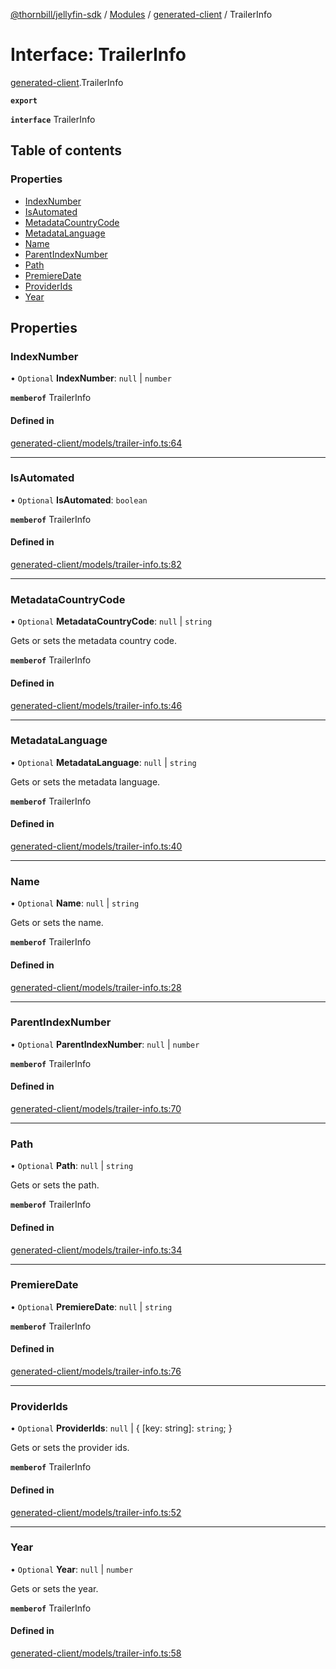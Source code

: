 [@thornbill/jellyfin-sdk](../README.md) / [Modules](../modules.md) / [generated-client](../modules/generated_client.md) / TrailerInfo

# Interface: TrailerInfo

[generated-client](../modules/generated_client.md).TrailerInfo

**`export`**

**`interface`** TrailerInfo

## Table of contents

### Properties

- [IndexNumber](generated_client.TrailerInfo.md#indexnumber)
- [IsAutomated](generated_client.TrailerInfo.md#isautomated)
- [MetadataCountryCode](generated_client.TrailerInfo.md#metadatacountrycode)
- [MetadataLanguage](generated_client.TrailerInfo.md#metadatalanguage)
- [Name](generated_client.TrailerInfo.md#name)
- [ParentIndexNumber](generated_client.TrailerInfo.md#parentindexnumber)
- [Path](generated_client.TrailerInfo.md#path)
- [PremiereDate](generated_client.TrailerInfo.md#premieredate)
- [ProviderIds](generated_client.TrailerInfo.md#providerids)
- [Year](generated_client.TrailerInfo.md#year)

## Properties

### IndexNumber

• `Optional` **IndexNumber**: ``null`` \| `number`

**`memberof`** TrailerInfo

#### Defined in

[generated-client/models/trailer-info.ts:64](https://github.com/thornbill/jellyfin-sdk-typescript/blob/c65c42e/src/generated-client/models/trailer-info.ts#L64)

___

### IsAutomated

• `Optional` **IsAutomated**: `boolean`

**`memberof`** TrailerInfo

#### Defined in

[generated-client/models/trailer-info.ts:82](https://github.com/thornbill/jellyfin-sdk-typescript/blob/c65c42e/src/generated-client/models/trailer-info.ts#L82)

___

### MetadataCountryCode

• `Optional` **MetadataCountryCode**: ``null`` \| `string`

Gets or sets the metadata country code.

**`memberof`** TrailerInfo

#### Defined in

[generated-client/models/trailer-info.ts:46](https://github.com/thornbill/jellyfin-sdk-typescript/blob/c65c42e/src/generated-client/models/trailer-info.ts#L46)

___

### MetadataLanguage

• `Optional` **MetadataLanguage**: ``null`` \| `string`

Gets or sets the metadata language.

**`memberof`** TrailerInfo

#### Defined in

[generated-client/models/trailer-info.ts:40](https://github.com/thornbill/jellyfin-sdk-typescript/blob/c65c42e/src/generated-client/models/trailer-info.ts#L40)

___

### Name

• `Optional` **Name**: ``null`` \| `string`

Gets or sets the name.

**`memberof`** TrailerInfo

#### Defined in

[generated-client/models/trailer-info.ts:28](https://github.com/thornbill/jellyfin-sdk-typescript/blob/c65c42e/src/generated-client/models/trailer-info.ts#L28)

___

### ParentIndexNumber

• `Optional` **ParentIndexNumber**: ``null`` \| `number`

**`memberof`** TrailerInfo

#### Defined in

[generated-client/models/trailer-info.ts:70](https://github.com/thornbill/jellyfin-sdk-typescript/blob/c65c42e/src/generated-client/models/trailer-info.ts#L70)

___

### Path

• `Optional` **Path**: ``null`` \| `string`

Gets or sets the path.

**`memberof`** TrailerInfo

#### Defined in

[generated-client/models/trailer-info.ts:34](https://github.com/thornbill/jellyfin-sdk-typescript/blob/c65c42e/src/generated-client/models/trailer-info.ts#L34)

___

### PremiereDate

• `Optional` **PremiereDate**: ``null`` \| `string`

**`memberof`** TrailerInfo

#### Defined in

[generated-client/models/trailer-info.ts:76](https://github.com/thornbill/jellyfin-sdk-typescript/blob/c65c42e/src/generated-client/models/trailer-info.ts#L76)

___

### ProviderIds

• `Optional` **ProviderIds**: ``null`` \| { [key: string]: `string`;  }

Gets or sets the provider ids.

**`memberof`** TrailerInfo

#### Defined in

[generated-client/models/trailer-info.ts:52](https://github.com/thornbill/jellyfin-sdk-typescript/blob/c65c42e/src/generated-client/models/trailer-info.ts#L52)

___

### Year

• `Optional` **Year**: ``null`` \| `number`

Gets or sets the year.

**`memberof`** TrailerInfo

#### Defined in

[generated-client/models/trailer-info.ts:58](https://github.com/thornbill/jellyfin-sdk-typescript/blob/c65c42e/src/generated-client/models/trailer-info.ts#L58)
